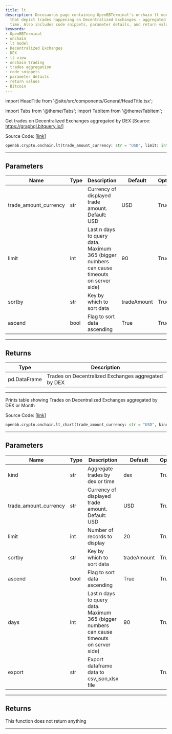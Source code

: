 ```yaml
---
title: lt
description: Docusaurus page containing OpenBBTerminal's onchain lt model and view
  that depict trades happening on Decentralized Exchanges - aggregated per DEX or
  time. Also includes code snippets, parameter details, and return values.
keywords:
- OpenBBTerminal
- onchain
- lt model
- Decentralized Exchanges
- DEX
- lt view
- onchain trading
- trades aggregation
- code snippets
- parameter details
- return values
- Bitcoin
---
```


import HeadTitle from '@site/src/components/General/HeadTitle.tsx';

<HeadTitle title="lt - Onchain - Crypto - Reference | OpenBB SDK Docs" />

import Tabs from '@theme/Tabs';
import TabItem from '@theme/TabItem';

<Tabs>
<TabItem value="model" label="Model" default>

Get trades on Decentralized Exchanges aggregated by DEX [Source: https://graphql.bitquery.io/]

Source Code: [[link](https://github.com/OpenBB-finance/OpenBBTerminal/tree/main/openbb_terminal/cryptocurrency/onchain/bitquery_model.py#L266)]

```python
openbb.crypto.onchain.lt(trade_amount_currency: str = "USD", limit: int = 90, sortby: str = "tradeAmount", ascend: bool = True)
```

---

## Parameters

| Name | Type | Description | Default | Optional |
| ---- | ---- | ----------- | ------- | -------- |
| trade_amount_currency | str | Currency of displayed trade amount. Default: USD | USD | True |
| limit | int | Last n days to query data. Maximum 365 (bigger numbers can cause timeouts<br/>on server side) | 90 | True |
| sortby | str | Key by which to sort data | tradeAmount | True |
| ascend | bool | Flag to sort data ascending | True | True |


---

## Returns

| Type | Description |
| ---- | ----------- |
| pd.DataFrame | Trades on Decentralized Exchanges aggregated by DEX |
---

</TabItem>
<TabItem value="view" label="Chart">

Prints table showing Trades on Decentralized Exchanges aggregated by DEX or Month

Source Code: [[link](https://github.com/OpenBB-finance/OpenBBTerminal/tree/main/openbb_terminal/cryptocurrency/onchain/bitquery_view.py#L22)]

```python
openbb.crypto.onchain.lt_chart(trade_amount_currency: str = "USD", kind: str = "dex", limit: int = 20, days: int = 90, sortby: str = "tradeAmount", ascend: bool = True, export: str = "")
```

---

## Parameters

| Name | Type | Description | Default | Optional |
| ---- | ---- | ----------- | ------- | -------- |
| kind | str | Aggregate trades by dex or time | dex | True |
| trade_amount_currency | str | Currency of displayed trade amount. Default: USD | USD | True |
| limit | int | Number of records to display | 20 | True |
| sortby | str | Key by which to sort data | tradeAmount | True |
| ascend | bool | Flag to sort data ascending | True | True |
| days | int | Last n days to query data. Maximum 365 (bigger numbers can cause timeouts<br/>on server side) | 90 | True |
| export | str | Export dataframe data to csv,json,xlsx file |  | True |


---

## Returns

This function does not return anything

---

</TabItem>
</Tabs>
